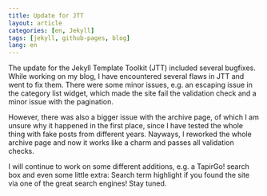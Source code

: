 ```yaml
---
title: Update for JTT
layout: article
categories: [en, Jekyll]
tags: [jekyll, github-pages, blog]
lang: en
---
```

The update for the Jekyll Template Toolkit (JTT) included several bugfixes.  
While working on my blog, I have encountered several flaws in JTT and went to fix them. There were some minor issues,
e.g. an escaping issue in the category list widget, which made the site fail the validation check and a minor issue
with the pagination.

However, there was also a bigger issue with the archive page, of which I am unsure why it happened in the first place, since I
have tested the whole thing with fake posts from different years. Nayways, I reworked the whole archive page and now it works like
a charm and passes all validation checks.

I will continue to work on some different additions, e.g. a TapirGo! search box and even some little extra:
Search term highlight if you found the site via one of the great search engines! Stay tuned.



